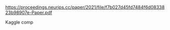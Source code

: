 https://proceedings.neurips.cc/paper/2021/file/f7b027d45fd7484f6d0833823b98907e-Paper.pdf

Kaggle comp